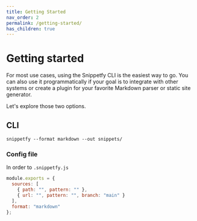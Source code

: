 ```yaml
---
title: Getting Started
nav_order: 2
permalink: /getting-started/
has_children: true
---
```


# Getting started

For most use cases, using the Snippetfy CLI is the easiest way to go. You can also use it programmatically if your goal is to integrate with other systems or create a plugin for your favorite Markdown parser or static site generator.

Let's explore those two options.

## CLI

```
snippetfy --format markdown --out snippets/ 
```

### Config file

In order to `.snippetfy.js` 

```js
module.exports = {
  sources: [
    { path: "", pattern: "" },
    { url: "", pattern: "", branch: "main" }
  ],
  format: "markdown"
};
```
